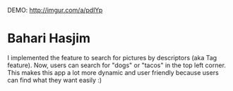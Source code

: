 DEMO: 
http://imgur.com/a/pdlYp

# Bahari Hasjim
I implemented the feature to search for pictures by descriptors (aka Tag feature). Now, users can search for "dogs" or "tacos" in the top left corner. This makes this app a lot more dynamic and user friendly because users can find what they want easily :)
